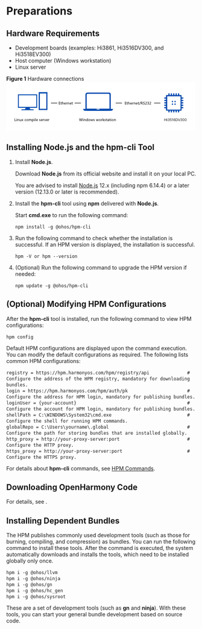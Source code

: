 # Preparations<a name="EN-US_TOPIC_0000001051770836"></a>

## Hardware Requirements<a name="section98535485518"></a>

-   Development boards \(examples: Hi3861, Hi3516DV300, and Hi3518EV300\)
-   Host computer \(Windows workstation\)
-   Linux server

**Figure  1**  Hardware connections<a name="fig113816181847"></a>  
![](figures/hardware-connections.png "hardware-connections")

## Installing  **Node.js**  and the  **hpm-cli**  Tool<a name="section106591616205311"></a>

1.  Install  **Node.js**.

    Download  **Node.js**  from its official website and install it on your local PC.

    You are advised to install  [Node.js](https://nodejs.org/)  12.x \(including npm 6.14.4\) or a later version \(12.13.0 or later is recommended\).

2.  Install the  **hpm-cli**  tool using  **npm**  delivered with  **Node.js**.

    Start  **cmd.exe**  to run the following command:

    ```
    npm install -g @ohos/hpm-cli
    ```

3.  Run the following command to check whether the installation is successful. If an HPM version is displayed, the installation is successful.

    ```
    hpm -V or hpm --version
    ```

4.  \(Optional\) Run the following command to upgrade the HPM version if needed:

    ```
    npm update -g @ohos/hpm-cli
    ```


## \(Optional\) Modifying HPM Configurations<a name="section71821165412"></a>

After the  **hpm-cli**  tool is installed, run the following command to view HPM configurations:

```
hpm config
```

Default HPM configurations are displayed upon the command execution. You can modify the default configurations as required. The following lists common HPM configurations:

```
registry = https://hpm.harmonyos.com/hpm/registry/api              # Configure the address of the HPM registry, mandatory for downloading bundles.
login = https://hpm.harmonyos.com/hpm/auth/pk                      # Configure the address for HPM login, mandatory for publishing bundles.
loginUser = {your-account}                                         # Configure the account for HPM login, mandatory for publishing bundles.
shellPath = C:\WINDOWS\System32\cmd.exe                            # Configure the shell for running HPM commands.
globalRepo = C:\Users\yourname\.global                             # Configure the path for storing bundles that are installed globally.
http_proxy = http://your-proxy-server:port                         # Configure the HTTP proxy.
https_proxy = http://your-proxy-server:port                        # Configure the HTTPS proxy.
```

For details about  **hpm-cli**  commands, see  [HPM Commands](bundle-management.md#table10510164515371).

## Downloading OpenHarmony Code<a name="section102338221707"></a>

For details, see .

## Installing Dependent Bundles<a name="section19233183315020"></a>

The HPM publishes commonly used development tools \(such as those for burning, compiling, and compression\) as bundles. You can run the following command to install these tools. After the command is executed, the system automatically downloads and installs the tools, which need to be installed globally only once.

```
hpm i -g @ohos/llvm
hpm i -g @ohos/ninja
hpm i -g @ohos/gn
hpm i -g @ohos/hc_gen
hpm i -g @ohos/sysroot
```

These are a set of development tools \(such as  **gn**  and  **ninja**\). With these tools, you can start your general bundle development based on source code.

